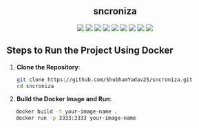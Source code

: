 <h2 align="center">sncroniza</h2>

<p align="center">
  <img src="https://img.shields.io/badge/Node.js-339933?style=for-the-badge&logo=nodedotjs&logoColor=white" />
  <img src="https://img.shields.io/badge/Express.js-000000?style=for-the-badge&logo=express&logoColor=white" />
  <img src="https://img.shields.io/badge/WebSocket-000000?style=for-the-badge&logo=websocket&logoColor=white" />
  <img src="https://img.shields.io/badge/Localtunnel-FF69B4?style=for-the-badge" />
  <img src="https://img.shields.io/badge/HTML5-E34F26?style=for-the-badge&logo=html5&logoColor=white" />
  <img src="https://img.shields.io/badge/CSS3-1572B6?style=for-the-badge&logo=css3&logoColor=white" />
  <img src="https://img.shields.io/badge/JavaScript-F7DF1E?style=for-the-badge&logo=javascript&logoColor=black" />
  <img src="https://img.shields.io/badge/Docker-2496ED?style=for-the-badge&logo=docker&logoColor=white" />
  <img src="https://img.shields.io/badge/Docker%20Compose-0db7f2?style=for-the-badge&logo=docker&logoColor=white" />
</p>

## Steps to Run the Project Using Docker

1. **Clone the Repository**:
   ```bash
   git clone https://github.com/ShubhamYadav25/sncroniza.git
   cd sncroniza
2. **Build the Docker Image and Run**:
  ```bash
     docker build -t your-image-name .
     docker run -p 3333:3333 your-image-name



